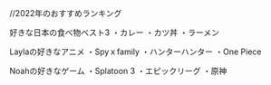 //2022年のおすすめランキング

好きな日本の食べ物ベスト3
・カレー
・カツ丼
・ラーメン

Laylaの好きなアニメ
・Spyｘfamily
・ハンターハンター
・One Piece

Noahの好きなゲーム
・Splatoon 3
・エピックリーグ
・原神
